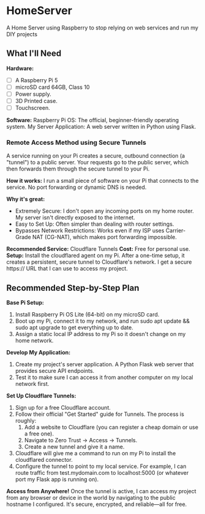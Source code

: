# HomeServer
A Home Server using Raspberry to stop relying on web services and run my DIY projects

## What I'll Need

**Hardware:**
- [ ] A Raspberry Pi 5
- [ ] microSD card 64GB, Class 10
- [ ] Power supply.
- [ ] 3D Printed case.
- [ ] Touchscreen.

**Software:**
Raspberry Pi OS: The official, beginner-friendly operating system.
My Server Application: A web server written in Python using Flask.


### Remote Access Method using Secure Tunnels
A service running on your Pi creates a secure, outbound connection (a "tunnel") to a public server. Your requests go to the public server, which then forwards them through the secure tunnel to your Pi.

**How it works:** I run a small piece of software on your Pi that connects to the service. No port forwarding or dynamic DNS is needed.

**Why it's great:**
* Extremely Secure: I don't open any incoming ports on my home router. My server isn't directly exposed to the internet.
* Easy to Set Up: Often simpler than dealing with router settings.
* Bypasses Network Restrictions: Works even if my ISP uses Carrier-Grade NAT (CG-NAT), which makes port forwarding impossible.

**Recommended Service:** Cloudflare Tunnels
**Cost:** Free for personal use.
**Setup:** Install the cloudflared agent on my Pi. After a one-time setup, it creates a persistent, secure tunnel to Cloudflare's network. I get a secure https:// URL that I can use to access my project.

## Recommended Step-by-Step Plan

**Base Pi Setup:**

1. Install Raspberry Pi OS Lite (64-bit) on my microSD card.
2. Boot up my Pi, connect it to my network, and run sudo apt update && sudo apt upgrade to get everything up to date.
3. Assign a static local IP address to my Pi so it doesn't change on my home network.

**Develop My Application:**

1. Create my project's server application. A Python Flask web server that provides secure API endpoints.
2. Test it to make sure I can access it from another computer on my local network first.

**Set Up Cloudflare Tunnels:**

1. Sign up for a free Cloudflare account.
2. Follow their official "Get Started" guide for Tunnels. The process is roughly:
    1. Add a website to Cloudflare (you can register a cheap domain or use a free one).
    2. Navigate to Zero Trust -> Access -> Tunnels.
    3. Create a new tunnel and give it a name.
3. Cloudflare will give me a command to run on my Pi to install the cloudflared connector.
4. Configure the tunnel to point to my local service. For example, I can route traffic from test.mydomain.com to localhost:5000 (or whatever port my Flask app is running on).

**Access from Anywhere!**
Once the tunnel is active, I can access my project from any browser or device in the world by navigating to the public hostname I configured. It's secure, encrypted, and reliable—all for free.

